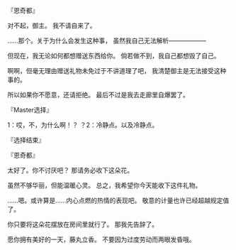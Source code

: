 『恩奇都』

对不起，御主。
我不请自来了。

……那个。关于为什么会发生这种事，
虽然我自己无法解析——————

但现在，我无论如何都想赠送东西给你。
倘若做不到，我自己都想毁了自己。

啊啊，但毫无理由赠送礼物未免过于不讲道理了吧，
我清楚御主是无法接受这种事的。

所以如果你不愿意，还请拒绝。
最后不过是我去走廊里自爆罢了。

『Master选择』

1：哎，不，为什么啊！？
？2：冷静点。以及冷静点。

『选择结束』

『恩奇都』

太好了。你不讨厌吧？
那请务必收下这朵花。

虽然不够华丽，但能温暖心灵。
总之，我希望你今天能收下这件礼物。

……嗯。或许算是……内心点燃的热情的表现吧。
敬意的计量也许已经超越规定值了。

你只要将这朵花摆放在房间里就行了。
那我先告辞了。

愿你拥有美好的一天，藤丸立香。
不要因为过度劳动而两眼发昏哦。

